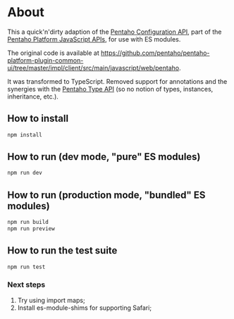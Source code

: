 # About

This a quick'n'dirty adaption of the [Pentaho Configuration API](https://help.hitachivantara.com/Documentation/Pentaho/9.4/Developer_center/Configuration_API), part of the [Pentaho Platform JavaScript APIs](https://help.hitachivantara.com/Documentation/Pentaho/9.4/Developer_center/Platform_JavaScript_APIs), for use with ES modules.

The original code is available at https://github.com/pentaho/pentaho-platform-plugin-common-ui/tree/master/impl/client/src/main/javascript/web/pentaho.

It was transformed to TypeScript. Removed support for annotations and the synergies with the [Pentaho Type API](https://help.hitachivantara.com/Documentation/Pentaho/9.4/Developer_center/Platform_JavaScript_APIs/platform/pentaho.type) (so no notion of types, instances, inheritance, etc.).

## How to install

```bash
npm install
```

## How to run (dev mode, "pure" ES modules)

```bash
npm run dev
```

## How to run (production mode, "bundled" ES modules)

```bash
npm run build
npm run preview
```

## How to run the test suite

```bash
npm run test
```

### Next steps

1. Try using import maps;
2. Install es-module-shims for supporting Safari;
